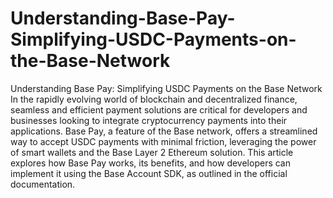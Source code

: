 # Understanding-Base-Pay-Simplifying-USDC-Payments-on-the-Base-Network
Understanding Base Pay: Simplifying USDC Payments on the Base Network
In the rapidly evolving world of blockchain and decentralized finance, seamless and efficient payment solutions are critical for developers and businesses looking to integrate cryptocurrency payments into their applications. Base Pay, a feature of the Base network, offers a streamlined way to accept USDC payments with minimal friction, leveraging the power of smart wallets and the Base Layer 2 Ethereum solution. This article explores how Base Pay works, its benefits, and how developers can implement it using the Base Account SDK, as outlined in the official documentation.

